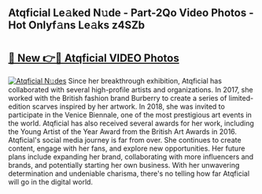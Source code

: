 ## Atqficial Le𝚊ked N𝚞de - Part-2Qo Video Photos - Hot Onlyf𝚊ns Le𝚊ks z4SZb

# <h2><a href="http://ab51658.deff.icu/?id=Atqficial">🔗 New 👉🔴 Atqficial VIDEO Photos</a></h2>

[![Atqficial N𝚞des](https://i.imgur.com/rIISA9y.gif)](http://ab51658.deff.icu/?id=Atqficial)
Since her breakthrough exhibition, Atqficial has collaborated with several high-profile artists and organizations. In 2017, she worked with the British fashion brand Burberry to create a series of limited-edition scarves inspired by her artwork. In 2018, she was invited to participate in the Venice Biennale, one of the most prestigious art events in the world. Atqficial has also received several awards for her work, including the Young Artist of the Year Award from the British Art Awards in 2016. Atqficial's social media journey is far from over. She continues to create content, engage with her fans, and explore new opportunities. Her future plans include expanding her brand, collaborating with more influencers and brands, and potentially starting her own business. With her unwavering determination and undeniable charisma, there's no telling how far Atqficial will go in the digital world.
